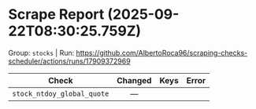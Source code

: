 # Scrape Report (2025-09-22T08:30:25.759Z)

Group: `stocks`  |  Run: https://github.com/AlbertoRoca96/scraping-checks-scheduler/actions/runs/17909372969

| Check | Changed | Keys | Error |
|---|:---:|:--|:--|
| `stock_ntdoy_global_quote` | — |  |  |
